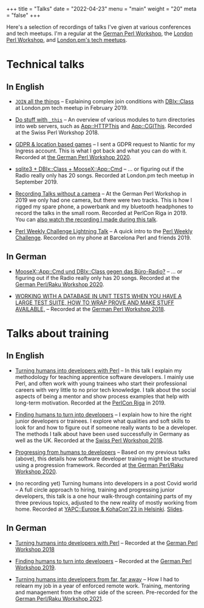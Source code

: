 +++
title = "Talks"
date = "2022-04-23"
menu = "main"
weight = "20"
meta = "false"
+++

Here's a selection of recordings of talks I've given at various conferences and tech meetups. I'm a regular at the [German Perl Workshop](https://www.perl-workshop.de/), the [London Perl Workshop](https://londonperlworkshop.org), and [London.pm's tech meetups](http://london.pm.org/history/).

Technical talks
===

In English
---

* [`JOIN` all the things](https://www.youtube.com/watch?v=XcxljMZY0IM) &ndash; Explaining complex join conditions with [DBIx::Class](https://metacpan.org/pod/DBIx::Class) at London.pm tech meetup in February 2019.

* [Do stuff with `_this`](https://www.youtube.com/watch?v=b33MDXyl3Mw&t=26126) &ndash; An overview of various modules to turn directories into web servers, such as [App::HTTPThis](https://metacpan.org/dist/App-HTTPThis) and [App::CGIThis](https://metacpan.org/pod/App::CGIThis). Recorded at the Swiss Perl Workshop 2018.

* [GDPR & location based games](https://www.youtube.com/watch?v=ofFPnz3wtfg) &ndash; I sent a GDPR request to Niantic for my Ingress account. This is what I got back and what you can do with it. Recorded at [the German Perl Workshop 2020](https://act.yapc.eu/gpw2020/talk/7741).

* [sqlite3 + DBIx::Class + MooseX::App::Cmd](https://www.youtube.com/watch?v=aTIfe_NLa0c) &ndash; … or figuring out if the Radio really only has 20 songs. Recorded at London.pm tech meetup in September 2019.

* [Recording Talks without a camera](https://youtu.be/3kqhOvc2DuA?t=955) &ndash; At the German Perl Workshop in 2019 we only had one camera, but there were two tracks. This is how I rigged my spare phone, a powerbank and my bluetooth headphones to record the talks in the small room. Recorded at PerlCon Riga in 2019. You can [also watch the recording I made during this talk](https://www.youtube.com/watch?v=689wFYy0uLI).

* [Perl Weekly Challenge Lightning Talk](https://www.youtube.com/watch?v=GEaw9sWC2yk) &ndash; A quick intro to the [Perl Weekly Challenge](https://theweeklychallenge.org/). Recorded on my phone at Barcelona Perl and friends 2019.

In German
---

* [MooseX::App::Cmd und DBIx::Class gegen das Büro-Radio?](https://www.youtube.com/watch?v=7PbxlcQQPmQ) &ndash; … or figuring out if the Radio really only has 20 songs. Recorded at the [German Perl/Raku Workshop 2020](https://act.yapc.eu/gpw2020/talk/7709).

* [WORKING WITH A DATABASE IN UNIT TESTS WHEN YOU HAVE A LARGE TEST SUITE, HOW TO WRAP PROVE AND MAKE STUFF AVAILABLE,](https://www.youtube.com/watch?v=HOWni_Wc-GI) &ndash; Recorded at the [German Perl Workshop 2018](https://act.yapc.eu/gpw2018/talk/7357).

Talks about training
===

In English
---

* [Turning humans into developers with Perl](https://www.youtube.com/watch?v=XeqTgVErzuY) &ndash; In this talk I explain my methodology for teaching apprentice software developers. I mainly use Perl, and often work with young trainees who start their professional careers with very little to no prior tech knowledge. I talk about the social aspects of being a mentor and show process examples that help with long-term motivation. Recorded at the [PerlCon Riga](https://perlcon.eu/talk/127) in 2019.

* [Finding humans to turn into developers](https://www.youtube.com/watch?v=b33MDXyl3Mw&t=6150s) &ndash; I explain how to hire the right junior developers or trainees. I explore what qualities and soft skills to look for and how to figure out if someone really wants to be a developer. The methods I talk about have been used successfully in Germany as well as the UK. Recorded at the [Swiss Perl Workshop 2018](http://act.perl-workshop.ch/spw2018/talk/7518).

* [Progressing from humans to developers](https://www.youtube.com/watch?v=zq6g2OPXlx0) &ndash; Based on my previous talks (above), this details how software developer training might be structured using a progression framework. Recorded at [the German Perl/Raku Workshop 2020](https://act.yapc.eu/gpw2020/talk/7708).

* (no recording yet) Turning humans into developers in a post Covid world &ndash; A full circle approach to hiring, training and progressing junior developers, this talk is a one hour walk-through containing parts of my three previous topics, adjusted to the new reality of mostly working from home. Recorded at [YAPC::Europe & KohaCon'23 in Helsinki](https://perlkohacon.fi/Schedule.html#Wednesday?talk_id=47). [Slides](talk-yapc-koha-2023-turning-humans-into-developers-post-covid.pdf).

In German
---

* [Turning humans into developers with Perl](https://www.youtube.com/watch?v=vmZBQVuEFPE) &ndash; Recorded at the [German Perl Workshop 2018](https://act.yapc.eu/gpw2018/talk/7278)

* [Finding humans to turn into developers](https://www.youtube.com/watch?v=MxCYOz1lwRA) &ndash; Recorded at the [German Perl Workshop 2019](https://act.yapc.eu/gpw2019/talk/7587).

* [Turning humans into developers from far, far away](https://media.ccc.de/v/turning-humans-into-developers-from-far-far-away) &ndash; How I had to relearn my job in a year of enforced remote work. Training, mentoring and management from the other side of the screen. Pre-recorded for the [German Perl/Raku Workshop 2021](https://act.yapc.eu/gpw2021/talk/7757).